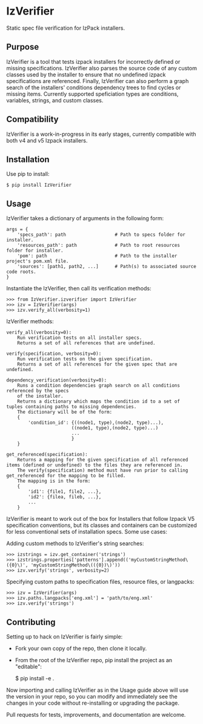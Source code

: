 IzVerifier
==========

Static spec file  verification for IzPack installers.

Purpose
-------

IzVerifier is a tool that tests izpack installers for incorrectly defined or missing specifications. IzVerifier also parses the source code of any custom classes used by the installer to ensure that no undefined izpack specifications are referenced. Finally, IzVerifier can also perform a graph search of the installers' conditions dependency trees to find cycles or missing items. Currently supported speficiation types are conditions, variables, strings, and custom classes.

Compatibility
-------------

IzVerifier is a work-in-progress in its early stages, currently compatible with both v4 and v5 Izpack installers. 

Installation
------------

Use pip to install:

    $ pip install IzVerifier

Usage
-----

IzVerifier takes a dictionary of arguments in the following form:

    args = {
        'specs_path': path                  # Path to specs folder for installer.
        'resources_path': path              # Path to root resources folder for installer.
        'pom': path                         # Path to the installer project's pom.xml file.
        'sources': [path1, path2, ...]      # Path(s) to associated source code roots.
    }

Instantiate the IzVerifier, then call its verification methods:

    >>> from IzVerifier.izverifier import IzVerifier
    >>> izv = IzVerifier(args)
    >>> izv.verify_all(verbosity=1)

IzVerifier methods:

    verify_all(verbosity=0):
        Run verification tests on all installer specs.
        Returns a set of all references that are undefined.

    verify(specification, verbosity=0):
        Run verification tests on the given specification.
        Returns a set of all references for the given spec that are undefined.

    dependency_verification(verbosity=0):
        Runs a condition dependencies graph search on all conditions referenced by the specs
        of the installer.
        Returns a dictionary which maps the condition id to a set of tuples containing paths to missing dependencies.
        The dictionary will be of the form:
        {
            'condition_id': {((node1, type),(node2, type)...),
                            ((node1, type),(node2, type)...)
                            ...
                            }
        }

    get_referenced(specification):
        Returns a mapping for the given specification of all referenced items (defined or undefined) to the files they are referenced in.
        The verify(specification) method must have run prior to calling get_referenced for the mapping to be filled.
        The mapping is in the form:
        {
            'id1': {file1, file2, ...},
            'id2': {filea, fileb, ...},
            ...
        }


IzVerifier is meant to work out of the box for Installers that follow Izpack V5 specification conventions, but its classes and containers can be customized for less conventional sets of installation specs. Some use cases:
    
Adding custom methods to IzVerifier's string searches:

    >>> izstrings = izv.get_container('strings')
    >>> izstrings.properties['patterns'].append(('myCustomStringMethod\({0}\)', 'myCustomStringMethod\(({0})\)'))
    >>> izv.verify('strings', verbosity=2)
   
Specifying custom paths to specification files, resource files, or langpacks:
 
    >>> izv = IzVerifier(args)
    >>> izv.paths.langpacks['eng.xml'] = 'path/to/eng.xml'
    >>> izv.verify('strings')


Contributing
------------

Setting up to hack on IzVerifier is fairly simple:

 + Fork your own copy of the repo, then clone it locally.
 + From the root of the IzVerifier repo, pip install the project as an "editable":


    $ pip install -e .

 Now importing and calling IzVerifier as in the Usage guide above will use the version in your repo, so you can modify and immediately see the changes in your code without re-installing or upgrading the package.
 
 Pull requests for tests, improvements, and documentation are welcome.
